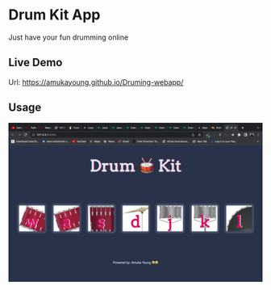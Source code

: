 # Drum Kit App
Just have your fun drumming online

## Live Demo
 Url: https://amukayoung.github.io/Druming-webapp/

 ## Usage
![Screen Shot](./images/drumkit.png)
